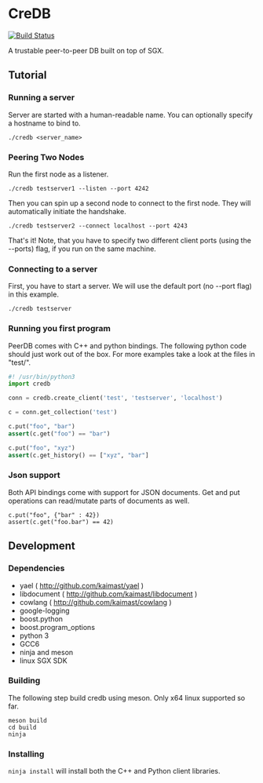 # CreDB

[![Build Status](https://travis-ci.org/kaimast/credb.svg?branch=master)](https://travis-ci.org/kaimsat/credb)

A trustable peer-to-peer DB built on top of SGX.

## Tutorial

### Running a server
Server are started with a human-readable name. You can optionally specify a hostname to bind to. 

```
./credb <server_name>
```

### Peering Two Nodes
Run the first node as a listener.

```
./credb testserver1 --listen --port 4242
```

Then you can spin up a second node to connect to the first node. They will automatically initiate the handshake.

```
./credb testserver2 --connect localhost --port 4243
```

That's it! Note, that you have to specify two different client ports (using the --ports) flag, if you run on the same machine.

### Connecting to a server
First, you have to start a server. We will use the default port (no --port flag) in this example.

```
./credb testserver
```

### Running you first program
PeerDB comes with C++ and python bindings. The following python code should just work out of the box. For more examples take a look at the files in "test/".

```python
#! /usr/bin/python3
import credb

conn = credb.create_client('test', 'testserver', 'localhost')

c = conn.get_collection('test')

c.put("foo", "bar")
assert(c.get("foo") == "bar")

c.put("foo", "xyz")
assert(c.get_history() == ["xyz", "bar"]
```

### Json support
Both API bindings come with support for JSON documents. Get and put operations can read/mutate parts of documents as well.

```
c.put("foo", {"bar" : 42})
assert(c.get("foo.bar") == 42)
```

## Development
### Dependencies
* yael ( http://github.com/kaimast/yael )
* libdocument ( http://github.com/kaimast/libdocument )
* cowlang ( http://github.com/kaimast/cowlang )
* google-logging
* boost.python
* boost.program_options
* python 3
* GCC6
* ninja and meson
* linux SGX SDK

### Building
The following step build credb using meson. Only x64 linux supported so far.

```
meson build
cd build
ninja
```

### Installing
``ninja install`` will install both the C++ and Python client libraries.
